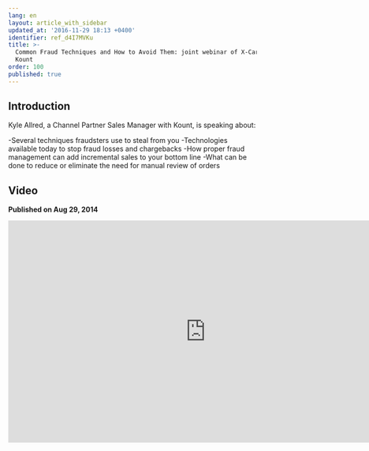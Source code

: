 ```yaml
---
lang: en
layout: article_with_sidebar
updated_at: '2016-11-29 18:13 +0400'
identifier: ref_d4I7MVKu
title: >-
  Common Fraud Techniques and How to Avoid Them: joint webinar of X-Cart and
  Kount
order: 100
published: true
---
```

## Introduction

Kyle Allred, a Channel Partner Sales Manager with Kount, is speaking about:

-Several techniques fraudsters use to steal from you
-Technologies available today to stop fraud losses and chargebacks
-How proper fraud management can add incremental sales to your bottom line
-What can be done to reduce or eliminate the need for manual review of orders

## Video
**Published on Aug 29, 2014**
<iframe class="youtube-player" type="text/html" style="width: 800px; height: 450px" src="https://www.youtube.com/embed/7I1qcUvPtZI" frameborder="0"></iframe>
